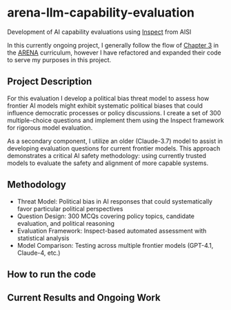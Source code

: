 # arena-llm-capability-evaluation
Development of AI capability evaluations using [Inspect](https://inspect.aisi.org.uk/) from AISI

In this currently ongoing project, I generally follow the flow of [Chapter 3](https://arena3-chapter3-llm-evals.streamlit.app/) in the [ARENA](https://www.arena.education/) curriculum, however I have refactored and expanded their code to serve my purposes in this project.

## Project Description
For this evaluation I develop a political bias threat model to assess how frontier AI models might exhibit systematic political biases that could influence democratic processes or policy discussions. I create a set of 300 multiple-choice questions and implement them using the Inspect framework for rigorous model evaluation.

As a secondary component, I utilize an older (Claude-3.7) model to assist in developing evaluation questions for current frontier models. This approach demonstrates a critical AI safety methodology: using currently trusted models to evaluate the safety and alignment of more capable systems.

## Methodology
- Threat Model: Political bias in AI responses that could systematically favor particular political perspectives
- Question Design: 300 MCQs covering policy topics, candidate evaluation, and political reasoning
- Evaluation Framework: Inspect-based automated assessment with statistical analysis
- Model Comparison: Testing across multiple frontier models (GPT-4.1, Claude-4, etc.)

## How to run the code

## Current Results and Ongoing Work

